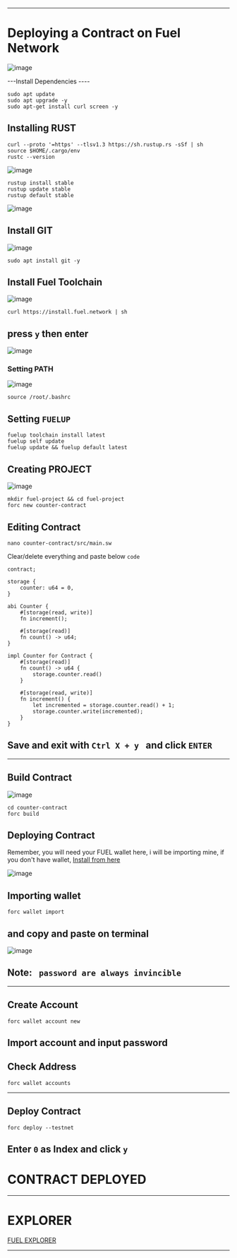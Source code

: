 

--------------------------------


# Deploying a Contract on Fuel Network 
![image](https://github.com/kotipichla/fuel-network/assets/152254884/3644c29d-8e47-4cd5-94b9-18b177946ccf)




---Install Dependencies  ---- 

```
sudo apt update
sudo apt upgrade -y
sudo apt-get install curl screen -y 
```

## Installing RUST

```
curl --proto '=https' --tlsv1.3 https://sh.rustup.rs -sSf | sh
source $HOME/.cargo/env
rustc --version
```


![image](https://github.com/kotipichla/fuel-network/assets/152254884/6780a448-1989-46ec-9ea3-000c4d1a4fb0)


```
rustup install stable
rustup update stable
rustup default stable
```
![image](https://github.com/kotipichla/fuel-network/assets/152254884/4acf895c-1ffd-4c93-beba-730b1a1a376b)



## Install GIT 
![image](https://github.com/kotipichla/fuel-network/assets/152254884/0bf622bb-87e1-45a9-8673-9e5b0dae8fa9)

```
sudo apt install git -y 
```


## Install Fuel Toolchain 

![image](https://github.com/kotipichla/fuel-network/assets/152254884/abeb5f01-4c26-4f1c-be70-67a491f01f4a)

```
curl https://install.fuel.network | sh
```

## press ```y``` then enter
![image](https://github.com/kotipichla/fuel-network/assets/152254884/f6784c41-5aa1-42d5-9c34-b91438ca1f42)



 ### Setting PATH 
![image](https://github.com/kotipichla/fuel-network/assets/152254884/f6bb3cb7-40e4-4064-b537-bd3b40c4edfe)

```
source /root/.bashrc
```


## Setting ```FUELUP```

```
fuelup toolchain install latest
fuelup self update
fuelup update && fuelup default latest
```




## Creating PROJECT 
![image](https://github.com/kotipichla/fuel-network/assets/152254884/ed16a92e-bffe-4808-89d4-76701a1e3995)

```
mkdir fuel-project && cd fuel-project
forc new counter-contract
```



## Editing Contract 


```
nano counter-contract/src/main.sw
```

Clear/delete everything and paste below ```code```

```
contract;
 
storage {
    counter: u64 = 0,
}
 
abi Counter {
    #[storage(read, write)]
    fn increment();
 
    #[storage(read)]
    fn count() -> u64;
}
 
impl Counter for Contract {
    #[storage(read)]
    fn count() -> u64 {
        storage.counter.read()
    }
 
    #[storage(read, write)]
    fn increment() {
        let incremented = storage.counter.read() + 1;
        storage.counter.write(incremented);
    }
}
```


## Save and exit with  ```Ctrl X + y ```  and click ``` ENTER ``` 

--------------------------------------




## Build Contract 
![image](https://github.com/kotipichla/fuel-network/assets/152254884/34f12af3-ee3a-4e90-8fa8-cd48fdec75c7)

```
cd counter-contract
forc build 
```

## Deploying Contract 
Remember, you will need your FUEL wallet here, i will be importing mine, if you don't have wallet, [Install from here](https://wallet.fuel.network/docs/install/)

![image](https://github.com/kotipichla/fuel-network/assets/152254884/e474bda4-0708-45a2-9aed-257f46279475)



## Importing wallet 


```
forc wallet import 
```

## and copy and paste on terminal
![image](https://github.com/kotipichla/fuel-network/assets/152254884/19f7a077-14e2-4231-bdbd-bbaa20e6dc72)

## Note:  ``` password are always invincible```

----------------


## Create Account 

```
forc wallet account new
```
## Import account and input password 



## Check Address 

```
forc wallet accounts
```


---------

## Deploy Contract 

```
forc deploy --testnet 
```

## Enter ```0``` as Index and click ```y``` 

# CONTRACT DEPLOYED 
----------


# EXPLORER 
[FUEL EXPLORER](https://app.fuel.network/) 

-------------










